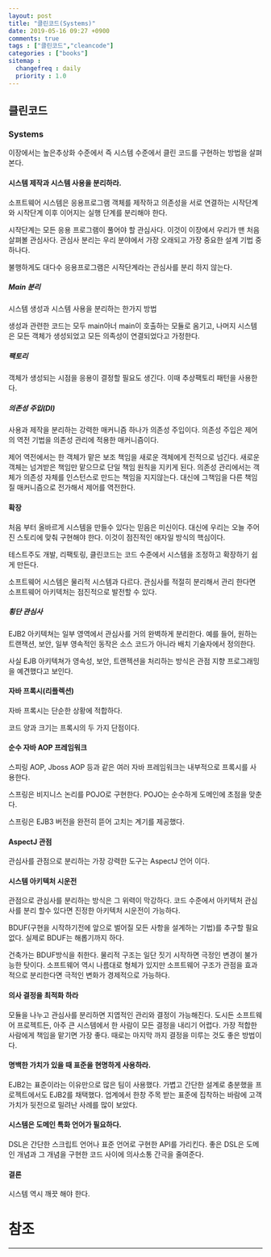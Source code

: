 ```yaml
---
layout: post
title: "클린코드(Systems)"
date: 2019-05-16 09:27 +0900
comments: true
tags : ["클린코드","cleancode"]
categories : ["books"]
sitemap :
  changefreq : daily
  priority : 1.0
---
```


## 클린코드

### Systems

이장에서는 높은추상화 수준에서 즉 시스템 수준에서 클린 코드를 구현하는 방법을 살펴 본다.

#### 시스템 제작과 시스템 사용을 분리하라.

소프트웨어 시스템은 응용프로그램 객체를 제작하고 의존성을 서로 연결하는 시작단계와 시작단계 이후 이어지는 실행 단계를 분리해야 한다.

시작단계는 모든 응용 프로그램이 풀어야 할 관심사다. 이것이 이장에서 우리가 맨 처음 살펴볼 관심사다. 
관심사 분리는 우리 분야에서 가장 오래되고 가장 중요한 설계 기법 중 하나다.

불행하게도 대다수 응용프로그램은 시작단계라는 관심사를 분리 하지 않는다.

##### Main 분리

시스템 생성과 시스템 사용을 분리하는 한가지 방법

생성과 관련한 코드는 모두 main아너 main이 호출하는 모듈로 옴기고, 나머지 시스템은 모든 객체가 생성되었고 모든 의족성이 연결되었다고 가정한다.

##### 팩토리

객체가 생성되는 시점을 응용이 결정할 필요도 생긴다. 이때 추상팩토리 패턴을 사용한다.

##### 의존성 주입(DI)

사용과 제작을 분리하는 강력한 매커니즘 하나가 의존성 주입이다.
의존성 주입은 제어의 역전 기법을 의존성 관리에 적용한 매커니즘이다.

제어 역전에서는 한 객체가 맡은 보조 책임을 새로운 객체에게 전적으로 넘긴다.
새로운 객체는 넘겨받은 책임만 맡으므로 단일 책임 원칙을 지키게 된다.
의존성 관리에서는 객체가 의존성 자체를 인스턴스로 만드는 책임을 지지않는다.
대신에 그책임을 다른 책임질 매커니즘으로 전가해서 제어를 역전한다.

#### 확장

처음 부터 올바르게 시스템을 만들수 있다는 믿음은 미신이다.
대신에 우리는 오늘 주어진 스토리에 맞춰 구현해야 한다.
이것이 점진적인 애자일 방식의 핵심이다.

테스트주도 개발, 리팩토링, 클린코드는 코드 수준에서 시스템을 조정하고 확장하기 쉽게 만든다.

소프트웨어 시스템은 물리적 시스템과 다르다. 관심사를 적절히 분리해서 관리 한다면 소프트웨어 아키텍처는 점진적으로 발전할 수 있다.


##### 횡단 관심사

EJB2 아키텍쳐는 일부 영역에서 관심사를 거의 완벽하게 분리한다. 
예를 들어, 원하는 트랜잭션, 보안, 일부 영속적인 동작은 소스 코드가 아니라 배치 기술자에서 정의한다.

사실 EJB 아키텍쳐가 영속성, 보안, 트랜젝션을 처리하는 방식은 관점 지향 프로그래밍을 예견했다고 보인다.

#### 자바 프록시(리플렉션)

자바 프록시는 단순한 상황에 적합하다.

코드 양과 크기는 프록시의 두 가지 단점이다.

#### 순수 자바 AOP 프레임워크

스피링 AOP, Jboss AOP 등과 같은 여러 자바 프레임워크는 내부적으로 프록시를 사용한다.

스프링은 비지니스 논리를 POJO로 구현한다. POJO는 순수하게 도메인에 초점을 맞춘다.

스프링은 EJB3 버전을 완전히 뜯어 고치는 계기를 제공했다.

#### AspectJ 관점

관심사를 관점으로 분리하는 가장 강력한 도구는 AspectJ 언어 이다.


#### 시스템 아키텍처 시운전

관점으로 관심사를 분리하는 방식은 그 위력이 막강하다. 
코드 수준에서 아키텍처 관심사를 분리 할수 있다면 진정한 아키텍처 시운전이 가능하다.

BDUF(구현을 시작하기전에 앞으로 벌어질 모든 사항을 설계하는 기법)를 추구할 필요없다.
실제로 BDUF는 해롭기까지 하다.

건축가는 BDUF방식을 취한다. 물리적 구조는 일단 짓기 시작하면 극정인 변경이 불가능한 탓이다.
소프트웨어 역시 나름대로 형체가 있지만 소프트웨어 구조가 관점을 효과적으로 분리한다면 극적인 변화가 경제적으로 가능하다.


#### 의사 결정을 최적화 하라

모듈을 나누고 관심사를 분리하면 지엽적인 관리와 결정이 가능해진다.
도시든 소프트웨어 프로젝트든, 아주 큰 시스템에서 한 사람이 모든 결정을 내리기 어렵다.
가장 적합한 사람에게 책임을 맡기면 가장 좋다. 때로는 마지막 까지 결정을 미루는 것도 좋은 방법이다.

#### 명백한 가치가 있을 때 표준을 현명하게 사용하라.

EJB2는 표준이라는 이유만으로 많은 팀이 사용했다. 가볍고 간단한 설계로 충분했을 프로젝트에서도 EJB2를 채택했다.
업계에서 한창 주목 받는 표준에 집착하는 바람에 고객 가치가 뒷전으로 밀려난 사례를 많이 보았다.

#### 시스템은 도메인 특화 언어가 필요하다.

DSL은 간단한 스크립트 언어나 표준 언어로 구현한 API를 가리킨다.
좋은 DSL은 도메인 개념과 그 개념을 구현한 코드 사이에 의사소통 간극을 줄여준다.

#### 결론 

시스템 역시 깨끗 해야 한다.

# 참조
-----



